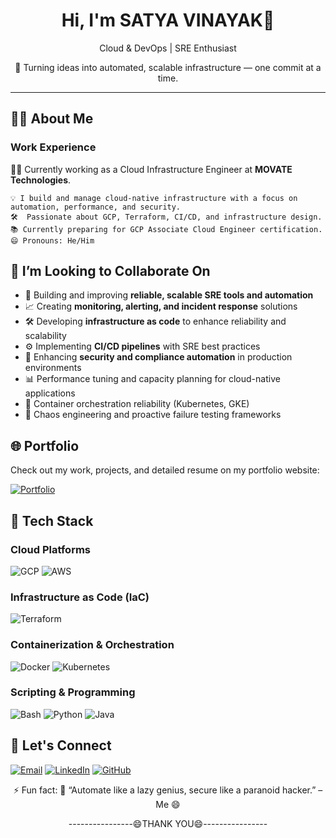 <!-- README.md -->
<h1 align="center">Hi, I'm SATYA VINAYAK👋</h1>
<p align="center">  Cloud & DevOps | SRE Enthusiast</h1> </P>
<p align="center">  🚀 Turning ideas into automated, scalable infrastructure — one commit at a time.
</p>

---

## 👨‍💻 About Me
### Work Experience
👨‍💻 Currently working as a Cloud Infrastructure Engineer at **MOVATE Technologies**.
```
💡 I build and manage cloud-native infrastructure with a focus on automation, performance, and security.
🛠  Passionate about GCP, Terraform, CI/CD, and infrastructure design.
📚 Currently preparing for GCP Associate Cloud Engineer certification. 
😄 Pronouns: He/Him
```


## 🤝 I’m Looking to Collaborate On

- 🔧 Building and improving **reliable, scalable SRE tools and automation**
- 📈 Creating **monitoring, alerting, and incident response** solutions
- 🛠️ Developing **infrastructure as code** to enhance reliability and scalability
- ⚙️ Implementing **CI/CD pipelines** with SRE best practices
- 🔐 Enhancing **security and compliance automation** in production environments
- 📊 Performance tuning and capacity planning for cloud-native applications
- 🚀 Container orchestration reliability (Kubernetes, GKE)
- 🤖 Chaos engineering and proactive failure testing frameworks


## 🌐 Portfolio
<p> Check out my work, projects, and detailed resume on my portfolio website:</p>

[![Portfolio](https://img.shields.io/badge/Visit-My%20Portfolio-blue?style=for-the-badge&logo=internet-explorer&logoColor=white)](https://satyavinayak-e.github.io/)


<!--## 📁 Featured Projects

| Project                                                                             | Description                                                        | Tech Stack                                  |
| ----------------------------------------------------------------------------------- | ------------------------------------------------------------------ | ------------------------------------------- |
| 🔧 [**GCP Infra-Automator**](https://github.com/DualStriker/gcp-terraform-lab)      | Automates modular GCP infrastructure using Terraform               | Terraform, GCP, GCS, IAM                    |
| 🔐 [**Firewall Rule Manager**](https://github.com/DualStriker/firewall-manager)     | Dynamic provisioning of GCP firewall rules using automation        | Bash, Terraform, GCP SDK                    |
| 📦 [**K8s Microservices Lab**](https://github.com/DualStriker/k8s-microservice-lab) | Deploying microservices with Docker & Kubernetes + CI/CD pipelines | Docker, Kubernetes, Jenkins, GitHub Actions |
-->


## 🧰 Tech Stack

### Cloud Platforms
 ![GCP](https://img.shields.io/badge/Google%20Cloud-4285F4?style=for-the-badge&logo=google-cloud&logoColor=white)
 ![AWS](https://img.shields.io/badge/AWS-FF9900?style=for-the-badge&logo=amazonaws&logoColor=white)

### Infrastructure as Code (IaC)
 ![Terraform](https://img.shields.io/badge/Terraform-623CE4?style=for-the-badge&logo=terraform&logoColor=white)

### Containerization & Orchestration
 ![Docker](https://img.shields.io/badge/Docker-2496ED?style=for-the-badge&logo=docker&logoColor=white)
 ![Kubernetes](https://img.shields.io/badge/Kubernetes-326CE5?style=for-the-badge&logo=kubernetes&logoColor=white)

### Scripting & Programming
 ![Bash](https://img.shields.io/badge/Bash-121011?style=for-the-badge&logo=gnu-bash&logoColor=white)
 ![Python](https://img.shields.io/badge/Python-3776AB?style=for-the-badge&logo=python&logoColor=white)
 ![Java](https://img.shields.io/badge/Java-007396?style=for-the-badge&logo=java&logoColor=white)


## 🤝 Let's Connect

[![Email](https://img.shields.io/badge/Email-D14836?style=flat&logo=gmail&logoColor=white)](mailto:satyavinayakerragunta@gmail.com)
[![LinkedIn](https://img.shields.io/badge/LinkedIn-blue?style=flat&logo=linkedin&logoColor=white)](https://www.linkedin.com/in/satya-vinayak-e-65636033b)
[![GitHub](https://img.shields.io/badge/GitHub-black?style=flat&logo=github)](https://github.com/Satyavinayak-E)


<p align="center"> ⚡ Fun fact: 🧩 “Automate like a lazy genius, secure like a paranoid hacker.” – Me 😄 </p> 

<p align="Center"> ----------------😄THANK YOU😄----------------</p>
<!---
Satyavinayak-E/Satyavinayak-E is a ✨ special ✨ repository because its `README.md` (this file) appears on your GitHub profile.
You can click the Preview link to take a look at your changes.
--->
